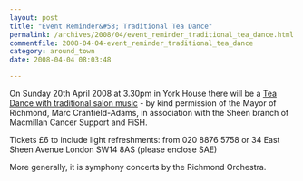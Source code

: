 ```yaml
---
layout: post
title: "Event Reminder&#58; Traditional Tea Dance"
permalink: /archives/2008/04/event_reminder_traditional_tea_dance.html
commentfile: 2008-04-04-event_reminder_traditional_tea_dance
category: around_town
date: 2008-04-04 08:03:48

---
```


On Sunday 20th April 2008 at 3.30pm in York House there will be a [Tea Dance with traditional salon music](https://stmargarets.london/event/show/200705141820) - by kind permission of the Mayor of Richmond, Marc Cranfield-Adams, in association with the Sheen branch of Macmillan Cancer Support and FiSH.

Tickets £6 to include light refreshments: from 020 8876 5758 or 34 East Sheen Avenue London SW14 8AS (please enclose SAE)

More generally, it is symphony concerts by the Richmond Orchestra.
